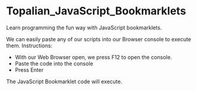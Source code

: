 # Topalian_JavaScript_Bookmarklets

Learn programming the fun way with JavaScript bookmarklets.

We can easily paste any of our scripts into our Browser console to execute them. Instructions:

   * With our Web Browser open, we press F12 to open the console.
   * Paste the code into the console
   * Press Enter

The JavaScript Bookmarklet code will execute.
